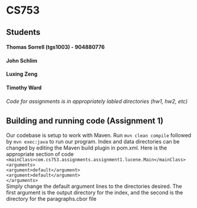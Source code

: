 # CS753

## Students
#### Thomas Sorrell (tgs1003) - 904880776
#### John Schlim
#### Luxing Zeng
#### Timothy Ward

###### Code for assignments is in appropriately labled directories (hw1, hw2, etc)

## Building and running code (Assignment 1)
Our codebase is setup to work with Maven. Run `mvn clean compile` followed by `mvn exec:java` to run our program. Index and data directories can be changed by editing the Maven build plugin in pom.xml. Here is the appropriate section of code <br />
`<mainClass>com.cs753.assignments.assignment1.lucene.Main</mainClass> ` <br />
            `<arguments>` <br />
              `<argument>default</argument>` <br />
              `<argument>default</argument>` <br />
            `</arguments>`<br />
Simply change the default argument lines to the directories desired. The first argument is the output directory for the index, and the second is the directory for the paragraphs.cbor file
